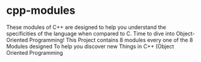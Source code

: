 # cpp-modules
These modules of C++ are designed to help you understand the specificities of the language when compared to C. Time to dive into Object-Oriented Programming! This Project contains 8 modules every one of the 8 Modules designed To help you discover new Things in C++ (Object Oriented Programming
